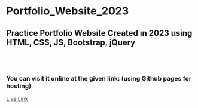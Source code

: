 # Portfolio_Website_2023
## Practice Portfolio Website Created in 2023 using HTML, CSS, JS, Bootstrap, jQuery
<br>  <br>
### You can visit it online at the given link: (using Github pages for hosting)
<a href="https://zainashrafofficial.github.io/Portfolio_Website_2023/"> Live Link</a>
